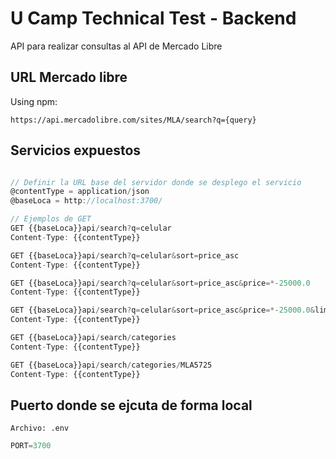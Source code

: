 # U Camp Technical Test - Backend

API para realizar consultas al API de Mercado Libre

## URL Mercado libre

Using npm:

`https://api.mercadolibre.com/sites/MLA/search?q={query}`

## Servicios expuestos

```ts

// Definir la URL base del servidor donde se desplego el servicio
@contentType = application/json
@baseLoca = http://localhost:3700/

// Ejemplos de GET
GET {{baseLoca}}api/search?q=celular
Content-Type: {{contentType}}

GET {{baseLoca}}api/search?q=celular&sort=price_asc
Content-Type: {{contentType}}

GET {{baseLoca}}api/search?q=celular&sort=price_asc&price=*-25000.0
Content-Type: {{contentType}}

GET {{baseLoca}}api/search?q=celular&sort=price_asc&price=*-25000.0&limit=30&offset=0
Content-Type: {{contentType}}

GET {{baseLoca}}api/search/categories
Content-Type: {{contentType}}

GET {{baseLoca}}api/search/categories/MLA5725
Content-Type: {{contentType}}
```

## Puerto donde se ejcuta de forma local
`Archivo: .env`

```ts
PORT=3700
```
